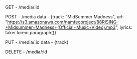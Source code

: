 
GET - /media/:id


POST - /media
data - {track: "MidSummer Madness", url: "https://s3.amazonaws.com/namfecproject/88RISING-+Midsummer+Madness+(Official+Music+Video).mp3", lyrics: faker.lorem.paragraph()}


PUT - /media/:id
data - {track}


DELETE - /media/:id
